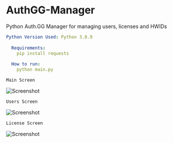 # AuthGG-Manager
Python Auth.GG Manager for managing users, licenses and HWIDs

```yaml
Python Version Used: Python 3.8.9
  
  Requirements:
    pip install requests
  
  How to run:
    python main.py
```

```Main Screen```

![Screenshot](pictures/unknown.png)

```Users Screen```

![Screenshot](pictures/users.png)

```License Screen```

![Screenshot](pictures/licenses.png)
